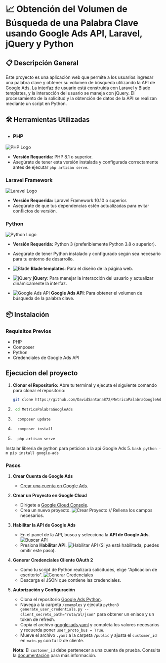 # 📈 Obtención del Volumen de Búsqueda de una Palabra Clave usando Google Ads API, Laravel, jQuery y Python

## 📋 Descripción General
Este proyecto es una aplicación web que permite a los usuarios ingresar una palabra clave y obtener su volumen de búsqueda utilizando la API de Google Ads. La interfaz de usuario está construida con Laravel y Blade templates, y la interacción del usuario se maneja con jQuery. El procesamiento de la solicitud y la obtención de datos de la API se realizan mediante un script en Python.

## 🛠 Herramientas Utilizadas
- ### PHP
![PHP Logo](https://upload.wikimedia.org/wikipedia/commons/thumb/2/27/PHP-logo.svg/64px-PHP-logo.svg.png)

- **Versión Requerida:** PHP 8.1 o superior.
- Asegúrate de tener esta versión instalada y configurada correctamente antes de ejecutar `php artisan serve`.

### Laravel Framework
![Laravel Logo](https://upload.wikimedia.org/wikipedia/commons/thumb/9/9a/Laravel.svg/64px-Laravel.svg.png)

- **Versión Requerida:** Laravel Framework 10.10 o superior.
- Asegúrate de que tus dependencias estén actualizadas para evitar conflictos de versión.

### Python
![Python Logo](https://upload.wikimedia.org/wikipedia/commons/thumb/c/c3/Python-logo-notext.svg/64px-Python-logo-notext.svg.png)

- **Versión Requerida:** Python 3 (preferiblemente Python 3.8 o superior).

- Asegúrate de tener Python instalado y configurado según sea necesario para tu entorno de desarrollo.
- ![Blade](https://img.shields.io/badge/-Blade%20Templates-FF2D20?logo=laravel&logoColor=white) **Blade templates**: Para el diseño de la página web.
- ![jQuery](https://img.shields.io/badge/-jQuery-0769AD?logo=jquery&logoColor=white) **jQuery**: Para manejar la interacción del usuario y actualizar dinámicamente la interfaz.
- ![Google Ads API](https://img.shields.io/badge/-Google%20Ads%20API-4285F4?logo=googleads&logoColor=white) **Google Ads API**: Para obtener el volumen de búsqueda de la palabra clave.

## 📦 Instalación

### Requisitos Previos
- PHP
- Composer
- Python
- Credenciales de Google Ads API

## Ejecucion del proyecto 
1. **Clonar el Repositorio:**
   Abre tu terminal y ejecuta el siguiente comando para clonar el repositorio:
   ```bash
   git clone https://github.com/DavidSantana872/MetricaPalabraGoogleAds.git
    ```
2. 
     ```bash
      cd MetricaPalabraGoogleAds
    ```
3.  ```bash
      composer update 
    ```
4.  ```bash
      composer install 
    ```
4.  ```bash
      php artisan serve 
    ```
Instalar libreria de python para peticion a la api Google Ads 
5.  ```bash
      python -m pip install google-ads
    ```
### Pasos

1. **Crear Cuenta de Google Ads**
   - [Crear una cuenta en Google Ads](https://ads.google.com/intl/es-419_ALL/home/).

2. **Crear un Proyecto en Google Cloud**
   - Dirígete a [Google Cloud Console](https://console.cloud.google.com/apis/dashboard?hl=es-419&project=solicitud-de-api).
   - Crea un nuevo proyecto.
     ![Crear Proyecto](https://github.com/DavidSantana872/MetricaPalabraGoogleAds/assets/86623205/cbc8e03a-fee9-4902-a27a-a2c5f33d0df1)
     // Rellena los campos necesarios.

3. **Habilitar la API de Google Ads**
   - En el panel de la API, busca y selecciona la **API de Google Ads**.
     ![Buscar API](https://github.com/DavidSantana872/MetricaPalabraGoogleAds/assets/86623205/c1eb647c-6c3a-42ea-a2ef-e5c71b9cc567)
   - Presiona **Habilitar API**.
     ![Habilitar API](https://github.com/DavidSantana872/MetricaPalabraGoogleAds/assets/86623205/89a01fa6-2a29-405a-81c9-78797208c5d7)
     (Si ya está habilitada, puedes omitir este paso).

4. **Generar Credenciales Cliente OAuth 2**
   - Como tu script de Python realizará solicitudes, elige "Aplicación de escritorio".
     ![Generar Credenciales](https://github.com/DavidSantana872/MetricaPalabraGoogleAds/assets/86623205/c7e1130c-6cc5-44dd-8a5b-5a9e0847b573)
   - Descarga el JSON que contiene las credenciales.

5. **Autorización y Configuración**
   - Clona el repositorio [Google Ads Python](https://github.com/googleads/google-ads-python).
   - Navega a la carpeta `/examples` y ejecuta `python3 generate_user_credentials.py --client_secrets_path="ruta/al/json"` para obtener un enlace y un token de refresh.
   - Copia el archivo [google-ads.yaml](https://github.com/googleads/google-ads-python/blob/main/google-ads.yaml) y completa los valores necesarios y recuerda poner `user_proto_bus = True`.
   - Mueve el archivo `.yaml` a la carpeta `/public` y ajusta el `customer_id` en `main.py` con tu ID de cliente.

   **Nota:** El `customer_id` debe pertenecer a una cuenta de prueba. Consulta la [documentación](https://developers.google.com/google-ads/api/docs/best-practices/test-accounts?hl=es-419) para más información.


